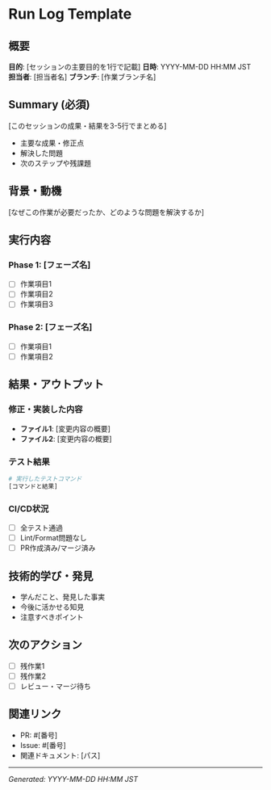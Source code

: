 # Run Log Template

## 概要
**目的**: [セッションの主要目的を1行で記載]
**日時**: YYYY-MM-DD HH:MM JST  
**担当者**: [担当者名]
**ブランチ**: [作業ブランチ名]

## Summary (必須)
[このセッションの成果・結果を3-5行でまとめる]
- 主要な成果・修正点
- 解決した問題
- 次のステップや残課題

## 背景・動機
[なぜこの作業が必要だったか、どのような問題を解決するか]

## 実行内容
### Phase 1: [フェーズ名]
- [ ] 作業項目1
- [ ] 作業項目2
- [ ] 作業項目3

### Phase 2: [フェーズ名]
- [ ] 作業項目1
- [ ] 作業項目2

## 結果・アウトプット
### 修正・実装した内容
- **ファイル1**: [変更内容の概要]
- **ファイル2**: [変更内容の概要]

### テスト結果
```bash
# 実行したテストコマンド
[コマンドと結果]
```

### CI/CD状況
- [ ] 全テスト通過
- [ ] Lint/Format問題なし
- [ ] PR作成済み/マージ済み

## 技術的学び・発見
- 学んだこと、発見した事実
- 今後に活かせる知見
- 注意すべきポイント

## 次のアクション
- [ ] 残作業1
- [ ] 残作業2
- [ ] レビュー・マージ待ち

## 関連リンク
- PR: #[番号]
- Issue: #[番号] 
- 関連ドキュメント: [パス]

---
*Generated: YYYY-MM-DD HH:MM JST*